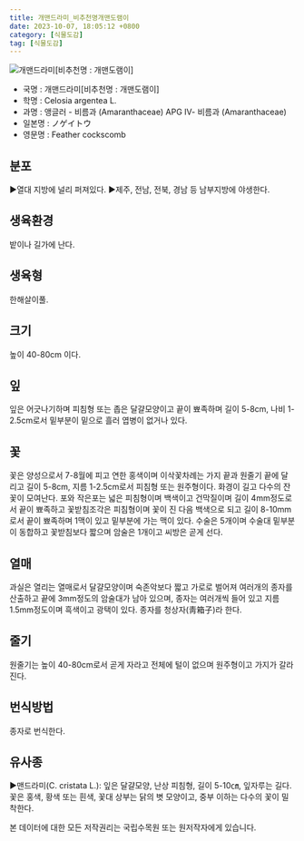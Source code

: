 ```yaml
---
title: 개맨드라미_비추천명개맨도램이
date: 2023-10-07, 18:05:12 +0800
category: [식물도감]
tag: [식물도감]
---
```




![개맨드라미[비추천명 : 개맨도램이]](http://www.nature.go.kr/fileUpload/plants/basic/Amaranthaceae/Celosia/13278/13278_1_th2.jpg)
- 국명 : 개맨드라미[비추천명 : 개맨도램이]
- 학명 : Celosia argentea L.
- 과명 : 앵글러 - 비름과 (Amaranthaceae) APG Ⅳ- 비름과 (Amaranthaceae)
- 일본명 : ノゲイトウ
- 영문명 : Feather cockscomb


## 분포
▶열대 지방에 널리 퍼져있다.▶제주, 전남, 전북, 경남 등 남부지방에 야생한다.
## 생육환경
밭이나 길가에 난다.
## 생육형
한해살이풀.
## 크기
높이 40-80cm 이다.
## 잎
잎은 어긋나기하며 피침형 또는 좁은 달걀모양이고 끝이 뾰족하며 길이 5-8cm, 나비 1-2.5cm로서 밑부분이 밑으로 흘러 엽병이 없거나 있다.
## 꽃
꽃은 양성으로서 7-8월에 피고 연한 홍색이며 이삭꽃차례는 가지 끝과 원줄기 끝에 달리고 길이 5-8cm, 지름 1-2.5cm로서 피침형 또는 원주형이다. 화경이 길고 다수의 잔꽃이 모여난다. 포와 작은포는 넓은 피침형이며 백색이고 건막질이며 길이 4mm정도로서 끝이 뾰족하고 꽃받침조각은 피침형이며 꽃이 진 다음 백색으로 되고 길이 8-10mm로서 끝이 뾰족하며 1맥이 있고 밑부분에 가는 맥이 있다. 수술은 5개이며 수술대 밑부분이 동합하고 꽃받침보다 짧으며 암술은 1개이고 씨방은 곧게 선다.
## 열매
과실은 열리는 열매로서 달걀모양이며 숙존악보다 짧고 가로로 벌어져 여러개의 종자를 산출하고 끝에 3mm정도의 암술대가 남아 있으며, 종자는 여러개씩 들어 있고 지름 1.5mm정도이며 흑색이고 광택이 있다. 종자를 청상자(靑箱子)라 한다.
## 줄기
원줄기는 높이 40-80cm로서 곧게 자라고 전체에 털이 없으며 원주형이고 가지가 갈라진다.
## 번식방법
종자로 번식한다.
## 유사종
▶맨드라미(C. cristata L.): 잎은 달걀모양, 난상 피침형, 길이 5-10㎝, 잎자루는 길다. 꽃은 홍색, 황색 또는 흰색, 꽃대 상부는 닭의 볏 모양이고, 중부 이하는 다수의 꽃이 밀착한다.






본 데이터에 대한 모든 저작권리는 국립수목원 또는 원저작자에게 있습니다.
